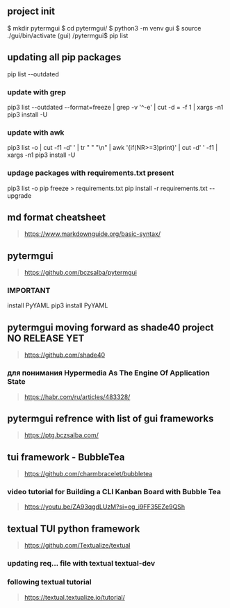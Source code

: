 ## project init
$ mkdir pytermgui
$ cd pytermgui/
$ python3 -m venv gui
$ source ./gui/bin/activate
(gui) /pytermgui$ pip list

## updating all pip packages
pip list --outdated

### update with grep
pip3 list --outdated --format=freeze | grep -v '^\-e' | cut -d = -f 1 | xargs -n1 pip3 install -U
### update with awk
pip3 list -o | cut -f1 -d' ' | tr " " "\n" | awk '{if(NR>=3)print}' | cut -d' ' -f1 | xargs -n1 pip3 install -U

### updage packages with requirements.txt present
pip3 list -o
pip freeze > requirements.txt
pip install -r requirements.txt --upgrade

## md format cheatsheet
> https://www.markdownguide.org/basic-syntax/

## pytermgui 
> https://github.com/bczsalba/pytermgui

### **IMPORTANT**
install PyYAML
pip3 install PyYAML

## pytermgui moving forward as shade40 project **NO RELEASE YET**
> https://github.com/shade40

### для понимания Hypermedia As The Engine Of Application State
> https://habr.com/ru/articles/483328/

## pytermgui refrence with list of gui frameworks
> https://ptg.bczsalba.com/

## tui framework - BubbleTea
> https://github.com/charmbracelet/bubbletea

### video tutorial for Building a CLI Kanban Board with Bubble Tea
> https://youtu.be/ZA93qgdLUzM?si=eg_i9FF35EZe9QSh

## textual TUI python framework 
> https://github.com/Textualize/textual

### updating req... file with textual textual-dev
### following textual tutorial
> https://textual.textualize.io/tutorial/

